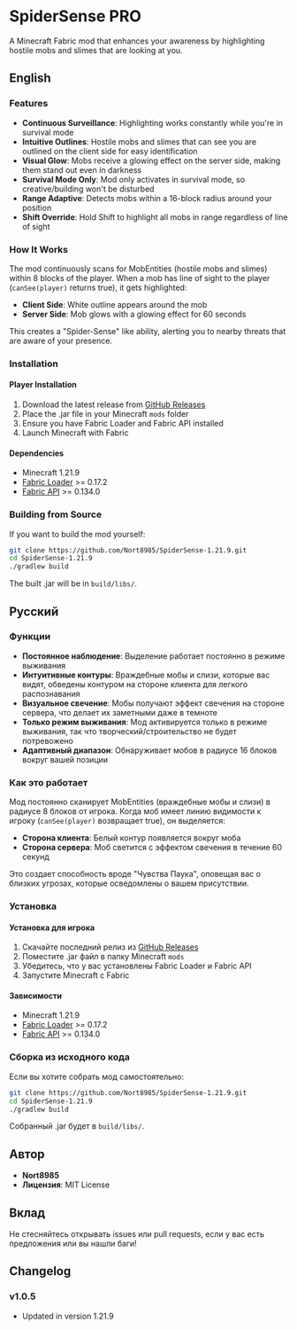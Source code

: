# SpiderSense PRO

A Minecraft Fabric mod that enhances your awareness by highlighting hostile mobs and slimes that are looking at you.

## English

### Features

- **Continuous Surveillance**: Highlighting works constantly while you're in survival mode
- **Intuitive Outlines**: Hostile mobs and slimes that can see you are outlined on the client side for easy identification
- **Visual Glow**: Mobs receive a glowing effect on the server side, making them stand out even in darkness
- **Survival Mode Only**: Mod only activates in survival mode, so creative/building won't be disturbed
- **Range Adaptive**: Detects mobs within a 16-block radius around your position
- **Shift Override**: Hold Shift to highlight all mobs in range regardless of line of sight

### How It Works

The mod continuously scans for MobEntities (hostile mobs and slimes) within 8 blocks of the player. When a mob has line of sight to the player (`canSee(player)` returns true), it gets highlighted:

- **Client Side**: White outline appears around the mob
- **Server Side**: Mob glows with a glowing effect for 60 seconds

This creates a "Spider-Sense" like ability, alerting you to nearby threats that are aware of your presence.

### Installation

#### Player Installation

1. Download the latest release from [GitHub Releases](https://github.com/Nort8985/SpiderSense-1.21.9/releases)
2. Place the .jar file in your Minecraft `mods` folder
3. Ensure you have Fabric Loader and Fabric API installed
4. Launch Minecraft with Fabric

#### Dependencies

- Minecraft 1.21.9
- [Fabric Loader](https://fabricmc.net/use/) >= 0.17.2
- [Fabric API](https://www.curseforge.com/minecraft/mc-mods/fabric-api) >= 0.134.0

### Building from Source

If you want to build the mod yourself:

```bash
git clone https://github.com/Nort8985/SpiderSense-1.21.9.git
cd SpiderSense-1.21.9
./gradlew build
```

The built .jar will be in `build/libs/`.

## Русский

### Функции

- **Постоянное наблюдение**: Выделение работает постоянно в режиме выживания
- **Интуитивные контуры**: Враждебные мобы и слизи, которые вас видят, обведены контуром на стороне клиента для легкого распознавания
- **Визуальное свечение**: Мобы получают эффект свечения на стороне сервера, что делает их заметными даже в темноте
- **Только режим выживания**: Мод активируется только в режиме выживания, так что творческий/строительство не будет потревожено
- **Адаптивный диапазон**: Обнаруживает мобов в радиусе 16 блоков вокруг вашей позиции

### Как это работает

Мод постоянно сканирует MobEntities (враждебные мобы и слизи) в радиусе 8 блоков от игрока. Когда моб имеет линию видимости к игроку (`canSee(player)` возвращает true), он выделяется:

- **Сторона клиента**: Белый контур появляется вокруг моба
- **Сторона сервера**: Моб светится с эффектом свечения в течение 60 секунд

Это создает способность вроде "Чувства Паука", оповещая вас о близких угрозах, которые осведомлены о вашем присутствии.

### Установка

#### Установка для игрока

1. Скачайте последний релиз из [GitHub Releases](https://github.com/Nort8985/SpiderSense-1.21.9/releases)
2. Поместите .jar файл в папку Minecraft `mods`
3. Убедитесь, что у вас установлены Fabric Loader и Fabric API
4. Запустите Minecraft с Fabric

#### Зависимости

- Minecraft 1.21.9
- [Fabric Loader](https://fabricmc.net/use/) >= 0.17.2
- [Fabric API](https://www.curseforge.com/minecraft/mc-mods/fabric-api) >= 0.134.0

### Сборка из исходного кода

Если вы хотите собрать мод самостоятельно:

```bash
git clone https://github.com/Nort8985/SpiderSense-1.21.9.git
cd SpiderSense-1.21.9
./gradlew build
```

Собранный .jar будет в `build/libs/`.

## Автор

- **Nort8985**
- **Лицензия**: MIT License

## Вклад

Не стесняйтесь открывать issues или pull requests, если у вас есть предложения или вы нашли баги!

## Changelog

### v1.0.5
- Updated in version 1.21.9
